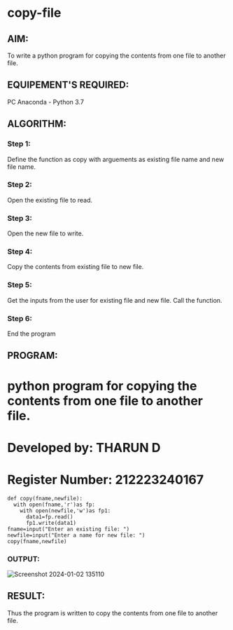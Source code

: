 # copy-file
## AIM:
To write a python program for copying the contents from one file to another file.
## EQUIPEMENT'S REQUIRED: 
PC
Anaconda - Python 3.7
## ALGORITHM: 
### Step 1:
Define the function as copy with arguements as existing file name and new file name.

### Step 2: 
Open the existing file to read.
 
### Step 3: 
Open the new file to write.

### Step 4:  
Copy the contents from existing file to new file.

### Step 5: 
Get the inputs from the user for existing file and new file. Call the function.

### Step 6: 
End the program

## PROGRAM:
# python program for copying the contents from one file to another file.
# Developed by: THARUN D
# Register Number: 212223240167
~~~
def copy(fname,newfile):
  with open(fname,'r')as fp:
    with open(newfile,'w')as fp1:
      data1=fp.read()
      fp1.write(data1)
fname=input("Enter an existing file: ")
newfile=input("Enter a name for new file: ")
copy(fname,newfile)
~~~
### OUTPUT:

![Screenshot 2024-01-02 135110](https://github.com/AkilaMohan/copy-file/assets/144871537/303ce2b8-19e3-4b8b-bc81-83b0d5750efa)


## RESULT:
Thus the program is written to copy the contents from one file to another file.
